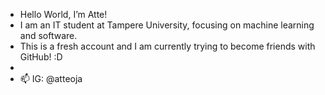 - Hello World, I’m Atte!
- I am an IT student at Tampere University, focusing on machine learning and software.
- This is a fresh account and I am currently trying to become friends with GitHub! :D
- 
- 📫 IG: @atteoja

